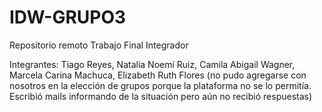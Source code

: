 # IDW-GRUPO3
Repositorio remoto Trabajo Final Integrador

Integrantes:
Tiago Reyes,
Natalia Noemí Ruiz,
Camila Abigail Wagner,
Marcela Carina Machuca,
Elizabeth Ruth Flores (no pudo agregarse con nosotros en la elección de grupos porque la plataforma no se lo permitía. Escribió mails informando de la situación pero aún no recibió respuestas)
